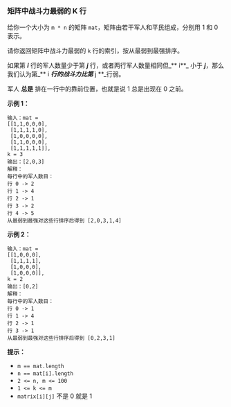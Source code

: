 ### 矩阵中战斗力最弱的 K 行 ###
给你一个大小为 `m * n` 的矩阵 `mat`，矩阵由若干军人和平民组成，分别用 1 和 0 表示。

请你返回矩阵中战斗力最弱的 `k` 行的索引，按从最弱到最强排序。

如果第 _**i**_ 行的军人数量少于第 _**j**_ 行，或者两行军人数量相同但_** i**_ 小于 _**j**_，那么我们认为第_** i **_行的战斗力比第_** j **_行弱。

军人 **总是** 排在一行中的靠前位置，也就是说 1 总是出现在 0 之前。



**示例 1：**

```
输入：mat = 
[[1,1,0,0,0],
 [1,1,1,1,0],
 [1,0,0,0,0],
 [1,1,0,0,0],
 [1,1,1,1,1]], 
k = 3
输出：[2,0,3]
解释：
每行中的军人数目：
行 0 -> 2 
行 1 -> 4 
行 2 -> 1 
行 3 -> 2 
行 4 -> 5 
从最弱到最强对这些行排序后得到 [2,0,3,1,4]
```

**示例 2：**

```
输入：mat = 
[[1,0,0,0],
 [1,1,1,1],
 [1,0,0,0],
 [1,0,0,0]], 
k = 2
输出：[0,2]
解释： 
每行中的军人数目：
行 0 -> 1 
行 1 -> 4 
行 2 -> 1 
行 3 -> 1 
从最弱到最强对这些行排序后得到 [0,2,3,1]
```



**提示：**

* `m == mat.length`
* `n == mat[i].length`
* `2 <= n, m <= 100`
* `1 <= k <= m`
* `matrix[i][j]` 不是 0 就是 1

